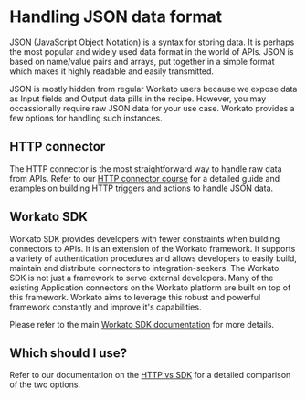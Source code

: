 # Handling JSON data format

JSON (JavaScript Object Notation) is a syntax for storing data. It is perhaps the most popular and widely used data format in the world of APIs. JSON is based on name/value pairs and arrays, put together in a simple format which makes it highly readable and easily transmitted.

JSON is mostly hidden from regular Workato users because we expose data as Input fields and Output data pills in the recipe. However, you may occassionally require raw JSON data for your use case. Workato provides a few options for handling such instances.

## HTTP connector

The HTTP connector is the most straightforward way to handle raw data from APIs. Refer to our [HTTP connector course](http://resources.workato.com/http-connector/#/?_k=1szm77) for a detailed guide and examples on building HTTP triggers and actions to handle JSON data.

## Workato SDK

Workato SDK provides developers with fewer constraints when building connectors to APIs. It is an extension of the Workato framework. It supports a variety of authentication procedures and allows developers to easily build, maintain and distribute connectors to integration-seekers. The Workato SDK is not just a framework to serve external developers. Many of the existing Application connectors on the Workato platform are built on top of this framework. Workato aims to leverage this robust and powerful framework constantly and improve it's capabilities.

Please refer to the main [Workato SDK documentation](/_developer/_sdk/sdk_docs.md) for more details.

## Which should I use?

Refer to our documentation on the [HTTP vs SDK](/_developer/http-vs-sdk.md) for a detailed comparison of the two options.
